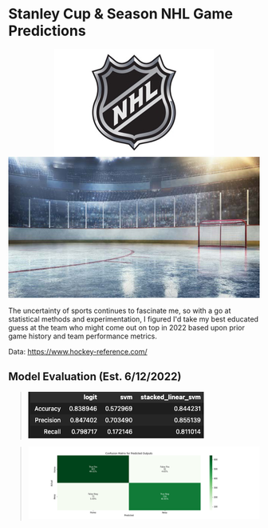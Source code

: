 # Stanley Cup & Season NHL Game Predictions

<p align="center">
  <img src="/images/NHL-Logo.jpeg" />
  <img src="/images/ice-hockey-rink-670px.jpg" />
</p>

The uncertainty of sports continues to fascinate me, so with a go at statistical methods and experimentation, I figured I'd take my best educated guess at the team who might come out on top in 2022 based upon prior game history and team performance metrics.

Data:
https://www.hockey-reference.com/

## Model Evaluation (Est. 6/12/2022)

> ![model_scores](/images/stacked_svm_accuracy.png)

> ![confusion_matrix](/images/confusion_matrix.png)
